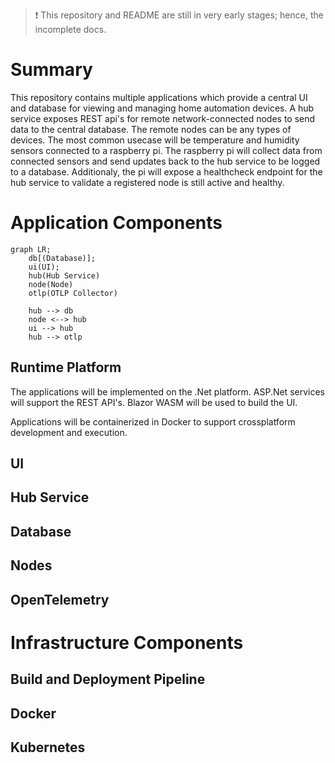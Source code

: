 > :exclamation: This repository and README are still in very early stages; hence, the incomplete docs.

# Summary
This repository contains multiple applications which provide a central UI and database for viewing and managing home automation devices. A hub service exposes REST api's for remote network-connected nodes to send data to the central database. The remote nodes can be any types of devices. The most common usecase will be temperature and humidity sensors connected to a raspberry pi. The raspberry pi will collect data from connected sensors and send updates back to the hub service to be logged to a database. Additionaly, the pi will expose a healthcheck endpoint for the hub service to validate a registered node is still active and healthy.

# Application Components

```mermaid
graph LR;
    db[(Database)];
    ui(UI);
    hub(Hub Service)
    node(Node)
    otlp(OTLP Collector)

    hub --> db
    node <--> hub
    ui --> hub
    hub --> otlp
```

## Runtime Platform
The applications will be implemented on the .Net platform. ASP.Net services will support the REST API's. Blazor WASM will be used to build the UI.

Applications will be containerized in Docker to support crossplatform development and execution. 
## UI
## Hub Service
## Database
## Nodes
## OpenTelemetry

# Infrastructure Components

## Build and Deployment Pipeline
## Docker
## Kubernetes